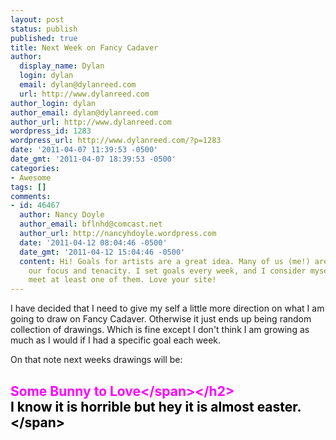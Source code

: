 ```yaml
---
layout: post
status: publish
published: true
title: Next Week on Fancy Cadaver
author:
  display_name: Dylan
  login: dylan
  email: dylan@dylanreed.com
  url: http://www.dylanreed.com
author_login: dylan
author_email: dylan@dylanreed.com
author_url: http://www.dylanreed.com
wordpress_id: 1283
wordpress_url: http://www.dylanreed.com/?p=1283
date: '2011-04-07 11:39:53 -0500'
date_gmt: '2011-04-07 18:39:53 -0500'
categories:
- Awesome
tags: []
comments:
- id: 46467
  author: Nancy Doyle
  author_email: bflnhd@comcast.net
  author_url: http://nancyhdoyle.wordpress.com
  date: '2011-04-12 08:04:46 -0500'
  date_gmt: '2011-04-12 15:04:46 -0500'
  content: Hi! Goals for artists are a great idea. Many of us (me!) aren't known for
    our focus and tenacity. I set goals every week, and I consider myself lucky to
    meet at least one of them. Love your site!
---
```

<p>I have decided that I need to give my self a little more direction on what I am going to draw on Fancy Cadaver. Otherwise it just ends up being random collection of drawings. Which is fine except I don't think I am growing as much as I would if I had a specific goal each week.</p>
<p>On that note next weeks drawings will be:</p>
<h2><span style="color: #ff00ff;">Some Bunny to Love<&#47;span><&#47;h2><br />
<span style="color: #000000;">I know it is horrible but hey it is almost easter.<&#47;span></p>
